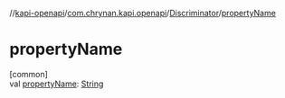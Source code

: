 //[kapi-openapi](../../../index.md)/[com.chrynan.kapi.openapi](../index.md)/[Discriminator](index.md)/[propertyName](property-name.md)

# propertyName

[common]\
val [propertyName](property-name.md): [String](https://kotlinlang.org/api/latest/jvm/stdlib/kotlin/-string/index.html)
